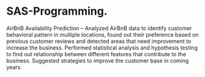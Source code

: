 # SAS-Programming.
AirBnB Availability Prediction – Analyzed AirBnB data to identify customer behavioral pattern in multiple locations, found out their preference based on previous customer reviews and detected areas that need improvement to increase the business. Performed statistical analysis and hypothesis testing to find out relationship between different features that contribute to the business. Suggested strategies to improve the customer base in coming years. 
